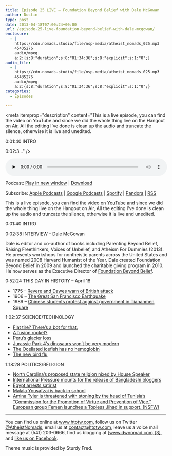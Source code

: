 ```yaml
---
title: Episode 25 LIVE – Foundation Beyond Belief with Dale McGowan
author: Dustin
type: post
date: 2013-04-18T07:00:24+00:00
url: /episode-25-live-foundation-beyond-belief-with-dale-mcgowan/
enclosure:
  - |
    https://cdn.nomads.studio/file/nsp-media/atheist_nomads_025.mp3
    45435276
    audio/mpeg
    a:2:{s:8:"duration";s:8:"01:34:36";s:8:"explicit";s:1:"0";}
audio_file:
  - |
    https://cdn.nomads.studio/file/nsp-media/atheist_nomads_025.mp3
    45435276
    audio/mpeg
    a:2:{s:8:"duration";s:8:"01:34:36";s:8:"explicit";s:1:"0";}
categories:
  - Episodes

---
```

<div itemscope itemtype="http://schema.org/AudioObject">
  <meta itemprop="name" content="Episode 25 LIVE – Foundation Beyond Belief with Dale McGowan" />
  
  <meta itemprop="uploadDate" content="2013-04-18T01:00:24-06:00" />
  
  <meta itemprop="encodingFormat" content="audio/mpeg" />
  
  <meta itemprop="duration" content="PT1H34M36S" />
  
  <meta itemprop="description" content="This is a live episode, you can find the video on YouTube and since we did the whole thing live on the Hangout on Air, All the editing I've done is clean up the audio and truncate the silence, otherwise it is live and unedited.

0:01:40 INTRO

0:02:3..." />
  
  <meta itemprop="contentUrl" content="https://dts.podtrac.com/redirect.mp3/cdn.nomads.studio/file/nsp-media/atheist_nomads_025.mp3" />
  
  <meta itemprop="contentSize" content="43.3" />
  </p> 
  
  <div class="powerpress_player" id="powerpress_player_8280">
    <audio class="wp-audio-shortcode" id="audio-5213-24" preload="none" style="width: 100%;" controls="controls"><source type="audio/mpeg" src="https://dts.podtrac.com/redirect.mp3/cdn.nomads.studio/file/nsp-media/atheist_nomads_025.mp3?_=24" /><a href="https://dts.podtrac.com/redirect.mp3/cdn.nomads.studio/file/nsp-media/atheist_nomads_025.mp3">https://dts.podtrac.com/redirect.mp3/cdn.nomads.studio/file/nsp-media/atheist_nomads_025.mp3</a></audio>
  </div>
</div>

<p class="powerpress_links powerpress_links_mp3">
  Podcast: <a href="https://dts.podtrac.com/redirect.mp3/cdn.nomads.studio/file/nsp-media/atheist_nomads_025.mp3" class="powerpress_link_pinw" target="_blank" title="Play in new window" onclick="return powerpress_pinw('https://htotw.com/?powerpress_pinw=5213-podcast');" rel="nofollow">Play in new window</a> | <a href="https://dts.podtrac.com/redirect.mp3/cdn.nomads.studio/file/nsp-media/atheist_nomads_025.mp3" class="powerpress_link_d" title="Download" rel="nofollow" download="atheist_nomads_025.mp3">Download</a>
</p>

<p class="powerpress_links powerpress_subscribe_links">
  Subscribe: <a href="https://podcasts.apple.com/us/podcast/humanists-take-on-the-world/id530050098?mt=2&ls=1" class="powerpress_link_subscribe powerpress_link_subscribe_itunes" target="_blank" title="Subscribe on Apple Podcasts" rel="nofollow">Apple Podcasts</a> | <a href="https://www.google.com/podcasts?feed=aHR0cDovL2F0aGVpc3Rub21hZHMubGlic3luLmNvbS9yc3M%3D" class="powerpress_link_subscribe powerpress_link_subscribe_googleplay" target="_blank" title="Subscribe on Google Podcasts" rel="nofollow">Google Podcasts</a> | <a href="https://open.spotify.com/show/3LzK2xZGike6Tc1GEMtMbr?si=LieN9SNuTpq96smuaUsH8A" class="powerpress_link_subscribe powerpress_link_subscribe_spotify" target="_blank" title="Subscribe on Spotify" rel="nofollow">Spotify</a> | <a href="https://www.pandora.com/podcast/atheist-nomads/PC:10122?corr=62071012&part=ug" class="powerpress_link_subscribe powerpress_link_subscribe_pandora" target="_blank" title="Subscribe on Pandora" rel="nofollow">Pandora</a> | <a href="https://htotw.com/feed/podcast/" class="powerpress_link_subscribe powerpress_link_subscribe_rss" target="_blank" title="Subscribe via RSS" rel="nofollow">RSS</a>
</p>

This is a live episode, you can find the video on <a href="http://youtu.be/qh71naxjPAw" target="_blank" rel="noopener">YouTube</a> and since we did the whole thing live on the Hangout on Air, All the editing I&#8217;ve done is clean up the audio and truncate the silence, otherwise it is live and unedited.

0:01:40 INTRO

0:02:38 INTERVIEW &#8211; Dale McGowan

Dale is editor and co-author of books including Parenting Beyond Belief, Raising Freethinkers, Voices of Unbelief, and Atheism For Dummies (2013). He presents workshops for nontheistic parents across the United States and was named 2008 Harvard Humanist of the Year. Dale created Foundation Beyond Belief in 2009 and launched the charitable giving program in 2010. He now serves as the Executive Director of <a href="http://foundationbeyondbelief.org/" target="_blank" rel="noopener">Foundation Beyond Belief</a>.

0:52:24 THIS DAY IN HISTORY &#8211; April 18

  * 1775 &#8211; <a href="http://www.history.com/this-day-in-history/revere-and-dawes-warn-of-british-attack" target="_blank" rel="noopener">Revere and Dawes warn of British attack</a>
  * 1906 &#8211; <a href="http://www.history.com/this-day-in-history/the-great-san-francisco-earthquake" target="_blank" rel="noopener">The Great San Francisco Earthquake</a>
  * 1989 &#8211; <a href="http://www.history.com/this-day-in-history/chinese-students-protest-against-government" target="_blank" rel="noopener">Chinese students protest against government in Tiananmen Square</a>

1:02:37 SCIENCE/TECHNOLOGY

  * <a href="http://news.cnet.com/8301-17938_105-57577624-1/darpas-robot-changes-tire-aspires-to-defuse-bombs/" target="_blank" rel="noopener">Flat tire? There’s a bot for that.</a>
  * [A fusion rocket?][1]
  * <a href="http://theweek.com/article/index/242394/why-1600-years-of-ice-melting-in-25-years-is-a-bad-omen" target="_blank" rel="noopener">Peru’s glacier loss</a>
  * <a href="http://www.newscientist.com/article/dn23351-dino-stars-of-jurassic-park-to-remain-featherless.html?cmpid=RSS|NSNS|2012-GLOBAL|online-news" target="_blank" rel="noopener">Jurassic Park 4’s dinosaurs won’t be very modern</a>
  * <a href="http://www.sciencerecorder.com/news/ocellated-icefish-has-gin-clear-blood-lacks-hemoglobin/" target="_blank" rel="noopener">The Ocellated icefish has no hemoglobin</a>
  * <a href="http://www.newscientist.com/article/dn23350-new-flu-strains-genes-probed-as-china-culls-poultry.html?cmpid=RSS%7CNSNS%7C2012-GLOBAL%7Conline-news" target="_blank" rel="noopener">The new bird flu</a>

1:18:28 POLITICS/RELIGION

  * <a href="http://religion.blogs.cnn.com/2013/04/04/north-carolina-getting-a-state-religion-no/" target="_blank" rel="noopener">North Carolina’s proposed state religion nixed by House Speaker</a>
  * <a href="http://www.americanhumanist.org/news/details/2013-04-take-action-support-imprisoned-atheist-bloggers-in-b" target="_blank" rel="noopener">International Pressure mounts for the release of Bangladeshi bloggers</a>
  * <a href="http://www.saudigazette.com.sa/index.cfm?method=home.regcon&contentid=20130330159179" target="_blank" rel="noopener">Egypt arrests satirist</a>
  * [Malala Yousafzai is back in school][2]
  * <a href="http://www.theatlantic.com/infocus/2013/04/femen-stages-a-topless-jihad/100487/" target="_blank" rel="noopener">Amina Tyler is threatened with stoning by the head of Tunisia&#8217;s &#8220;Commission for the Promotion of Virtue and Prevention of Vice.&#8221; European group Femen launches a Topless Jihad in support. (NSFW)</a>

<hr width="500" />

You can find us online at <a href="https://www.htotw.com/" target="_blank" rel="noopener">www.htotw.com</a>, follow us on Twitter <a href="https://twitter.com/AtheistNomads" target="_blank" rel="noopener">@AtheistNomads</a>, email us at <contact@htotw.com>, leave us a voice mail message at (541) 203-0666, find us blogging at [www.dwnomad.com][3], and <a href="https://htotw.com/facebook" target="_blank" rel="noopener">like us on Facebook</a>.

Theme music is provided by Sturdy Fred.

 [1]: http://phys.org/news/2013-04-rocket-powered-nuclear-fusion-humans.html
 [2]: http://www.independent.co.uk/news/uk/home-news/malala-yousafzai-goes-back-to-school-in-birmingham-after-brutal-attack-in-pakistan-8541856.html
 [3]: http://www.dwnomad.com/